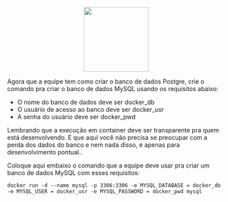 <div align="center">
  <div>
    <img height = "150" width = "150" src="https://cdn.jsdelivr.net/gh/devicons/devicon/icons/docker/docker-original-wordmark.svg" />
  </div>
</div>


<p>Agora que a equipe tem como criar o banco de dados Postgre, crie o comando pra criar o banco de dados MySQL usando os requisitos abaixo:</p>

<ul>
  <li>O nome do banco de dados deve ser docker_db</li>
  <li>O usuário de acesso ao banco deve ser docker_usr</li>
  <li>A senha do usuário deve ser docker_pwd</li>
</ul>

<p>Lembrando que a execução em container deve ser transparente pra quem está desenvolvendo. E que aqui você não precisa se preocupar com a perda dos dados do banco e nem nada disso, é apenas para desenvolvimento pontual..</p>

<p>Coloque aqui embaixo o comando que a equipe deve usar pra criar um banco de dados MySQL com esses requisitos:</p>

```docker
docker run -d --name mysql -p 3306:3306 -e MYSQL_DATABASE = docker_db -e MYSQL_USER = docker_usr -e MYSQL_PASSWORD = docker_pwd mysql
```